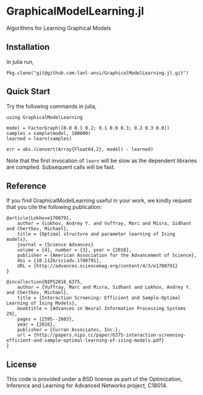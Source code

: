 # GraphicalModelLearning.jl
Algorithms for Learning Graphical Models

## Installation
In julia run, 

`Pkg.clone("git@github.com:lanl-ansi/GraphicalModelLearning.jl.git")`


## Quick Start
Try the following commands in julia,

```
using GraphicalModelLearning

model = FactorGraph([0.0 0.1 0.2; 0.1 0.0 0.3; 0.2 0.3 0.0])
samples = sample(model, 100000)
learned = learn(samples)

err = abs.(convert(Array{Float64,2}, model) - learned)
```

Note that the first invocation of `learn` will be slow as the dependent libraries are compiled.  Subsequent calls will be fast.


## Reference

If you find GraphicalModelLearning useful in your work, we kindly request that you cite the following publication:
```
@article{Lokhove1700791,
    author = {Lokhov, Andrey Y. and Vuffray, Marc and Misra, Sidhant and Chertkov, Michael},
    title = {Optimal structure and parameter learning of Ising models},
    journal = {Science Advances}
    volume = {4}, number = {3}, year = {2018},
    publisher = {American Association for the Advancement of Science},
    doi = {10.1126/sciadv.1700791},
    URL = {http://advances.sciencemag.org/content/4/3/e1700791}
}

@incollection{NIPS2016_6375,
    author = {Vuffray, Marc and Misra, Sidhant and Lokhov, Andrey Y. and Chertkov, Michael},
    title = {Interaction Screening: Efficient and Sample-Optimal Learning of Ising Models},
    booktitle = {Advances in Neural Information Processing Systems 29},
    pages = {2595--2603},
    year = {2016},
    publisher = {Curran Associates, Inc.},
    url = {http://papers.nips.cc/paper/6375-interaction-screening-efficient-and-sample-optimal-learning-of-ising-models.pdf}
}

```


## License

This code is provided under a BSD license as part of the Optimization, Inference and Learning for Advanced Networks project, C18014.
